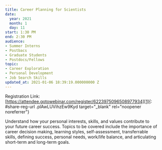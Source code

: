 ```yaml
---
title: Career Planning for Scientists
date:
  year: 2021
  month: 1
  day: 11
start: 1:30 PM
end: 2:30 PM
audience:
- Summer Interns
- Postbacs
- Graduate Students
- Postdocs/Fellows
topic:
- Career Exploration
- Personal Development
- Job Search Skills
updated_at: 2021-01-06 18:39:19.000000000 Z
---
```

Registration
Link:[https://attendee.gotowebinar.com/register/6223975096508977934][1]{:
#share-reg-url .plAwLUVihzEw9Kyd target="_blank" rel="noopener
noreferrer"}

Understand how your personal interests, skills, and values contribute to
your future career success. Topics to be covered include the importance
of career decision making, learning styles, self-assessment,
transferrable skills, defining success, personal needs, work/life
balance, and articulating short-term and long-term goals.



[1]: https://attendee.gotowebinar.com/register/6223975096508977934
